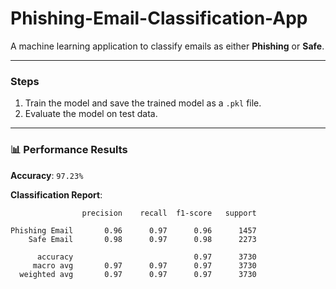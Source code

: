 # Phishing-Email-Classification-App

A machine learning application to classify emails as either **Phishing** or **Safe**.

---

### Steps

1. Train the model and save the trained model as a `.pkl` file.
2. Evaluate the model on test data.

---

### 📊 Performance Results

**Accuracy**: `97.23%`

**Classification Report**:

                    precision    recall  f1-score   support

    Phishing Email       0.96      0.97      0.96      1457
        Safe Email       0.98      0.97      0.98      2273
        
          accuracy                           0.97      3730
         macro avg       0.97      0.97      0.97      3730
      weighted avg       0.97      0.97      0.97      3730